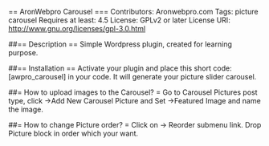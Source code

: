 == AronWebpro Carousel ===
Contributors: Aronwebpro.com
Tags: picture carousel
Requires at least: 4.5
License: GPLv2 or later
License URI: http://www.gnu.org/licenses/gpl-3.0.html

##== Description ==
Simple Wordpress plugin, created for learning purpose. 

##== Installation ==
Activate your plugin and place this short code: [awpro_carousel] in your code. It will generate your picture slider carousel. 

##= How to upload images to the Carousel? =
Go to Carousel Pictures post type, click ->Add New Carousel Picture and Set ->Featured Image and name the image. 

##= How to change Picture order? =
Click on -> Reorder submenu link. 
Drop Picture block in order which your want. 
